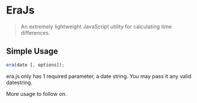 # EraJs

>An extremely lightweight JavaScript utility for calculating time differences.

## Simple Usage

```javascript
era(date [, options]);
```
era.js only has 1 required parameter, a date string. You may pass it any valid datestring.

More usage to follow on.

